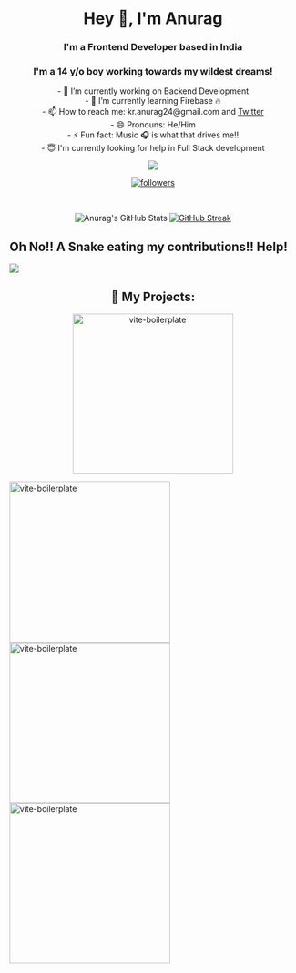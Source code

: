 <h1 align="center">Hey 👋, I'm Anurag</h1>

<h3 align='center'>I'm a <strong>Frontend Developer</strong> based in India </h3>
<h3 align='center'>I'm a 14 y/o boy working towards my wildest dreams!</h3>


<p align="center">    
- 🔭 I’m currently working on Backend Development <br>
- 🌱 I’m currently learning Firebase 🔥 <br>
- 📫 How to reach me: kr.anurag24@gmail.com and <a href="https://twitter.com/kr_anurag_" >Twitter</a> <br>
- 😄 Pronouns: He/Him <br>
- ⚡ Fun fact: Music 🎧 is what that drives me!!  <br>
- 😇 I'm currently looking for help in Full Stack development <br>
</p>

<p align="center">
<img src="https://raw.githubusercontent.com/seanprashad/slackmoji/master/emoji/blob/blob-dundundun-gif.gif" />
</p>

<p align='center'>
    <img src="https://komarev.com/ghpvc/?username=kr-anurag" alt="">
    <a href="https://github.com/shorwood"><img alt="followers" title="Follow me on Github" src="https://custom-icon-badges.herokuapp.com/github/followers/kr-anurag?color=236ad3&labelColor=1155ba&style=for-the-badge&logo=person-add&label=Follow&logoColor=white"/></a>
    <a href="https://twitter.com/kr_anurag_"><img src="https://img.shields.io/twitter/follow/kr_anurag_?color=black&label=Follow%20me-Twitter&style=for-the-badge" alt=""></a>
</p>


<p align='center'>
    <img src="https://img.shields.io/badge/HTML5-E34F26?style=for-the-badge&amp;logo=html5&amp;logoColor=white" alt="">
    <img src="https://img.shields.io/badge/CSS3-1572B6?style=for-the-badge&amp;logo=css3&amp;logoColor=white" alt=""> 
    <img src="https://img.shields.io/badge/JavaScript-323330?style=for-the-badge&amp;logo=javascript&amp;logoColor=F7DF1E" alt=""> 
    <img src="https://img.shields.io/badge/json-5E5C5C?style=for-the-badge&amp;logo=json&amp;logoColor=white" alt="">
    <img src="https://img.shields.io/badge/npm-CB3837?style=for-the-badge&amp;logo=npm&amp;logoColor=white" alt=""> 
    <img src="https://img.shields.io/badge/Sass-CC6699?style=for-the-badge&amp;logo=sass&amp;logoColor=white" alt=""> 
    <img src="https://img.shields.io/badge/Markdown-000000?style=for-the-badge&amp;logo=markdown&amp;logoColor=white" alt=""> 
    <img src="https://img.shields.io/badge/React-20232A?style=for-the-badge&amp;logo=react&amp;logoColor=61DAFB" alt=""> 
    <img src="https://img.shields.io/badge/Tailwind_CSS-38B2AC?style=for-the-badge&amp;logo=tailwind-css&amp;logoColor=white" alt="">
    <img src="https://img.shields.io/badge/Material--UI-0081CB?style=for-the-badge&amp;logo=material-ui&amp;logoColor=white" alt=""> 
    <img src="https://img.shields.io/badge/fastapi-109989?style=for-the-badge&amp;logo=FASTAPI&amp;logoColor=white" alt="">
    <img src="https://img.shields.io/badge/next.js-000000?style=for-the-badge&amp;logo=nextdotjs&amp;logoColor=white" alt="">
    <img src="https://img.shields.io/badge/firebase-ffca28?style=for-the-badge&amp;logo=firebase&amp;logoColor=black" alt="">
</p>



<p align='center'>
    <img src="https://github-readme-stats.vercel.app/api?username=kr-anurag&amp;show_icons=true&amp;theme=midnight-purple" alt="Anurag&#39;s GitHub Stats" />
    <a href="https://git.io/streak-stats"><img src="http://github-readme-streak-stats.herokuapp.com?user=kr-anurag&theme=radical" alt="GitHub Streak" /></a>
</p>


<h2>Oh No!! A Snake eating my contributions!! Help! </h2>
<img src="https://github.com/kr-anurag/kr-anurag/blob/output/github-contribution-grid-snake.gif" />

<h2 align="center">📁 My Projects:</h2>
    
<p align='center'>
<a href="https://github.com/kr-anurag/gradient-deck"><img width="282" src="https://denvercoder1-github-readme-stats.vercel.app/api/pin/?username=kr-anurag&repo=gradient-deck&theme=react&bg_color=1F222E&title_color=8FBCBB&icon_color=F8D866&hide_border=true&show_icons=false" alt="vite-boilerplate"></a>   
    
<a href="https://github.com/kr-anurag/Lyrics-App"><img width="282" src="https://denvercoder1-github-readme-stats.vercel.app/api/pin/?username=kr-anurag&repo=Lyrics-App&theme=react&bg_color=1F222E&title_color=8FBCBB&icon_color=F8D866&hide_border=true&show_icons=false" alt="vite-boilerplate"></a>
<a href="https://github.com/kr-anurag/Emoji-Mania"><img width="282" src="https://denvercoder1-github-readme-stats.vercel.app/api/pin/?username=kr-anurag&repo=Emoji-Mania&theme=react&bg_color=1F222E&title_color=8FBCBB&icon_color=F8D866&hide_border=true&show_icons=false" alt="vite-boilerplate"></a>
<a href="https://github.com/kr-anurag/react-movie-app"><img width="282" src="https://denvercoder1-github-readme-stats.vercel.app/api/pin/?username=kr-anurag&repo=react-movie-app&theme=react&bg_color=1F222E&title_color=8FBCBB&icon_color=F8D866&hide_border=true&show_icons=false" alt="vite-boilerplate"></a>

 </center>
</p>
